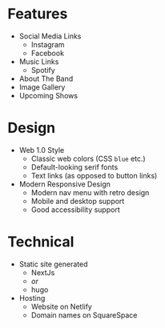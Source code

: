 # Features
- Social Media Links
	- Instagram
	- Facebook
- Music Links
	- Spotify
- About The Band
- Image Gallery
- Upcoming Shows

# Design
- Web 1.0 Style
	- Classic web colors (CSS `blue` etc.)
	- Default-looking serif fonts
	- Text links (as opposed to button links)
- Modern Responsive Design
	- Modern nav menu with retro design
	- Mobile and desktop support
	- Good accessibility support

# Technical
- Static site generated
	- NextJs
	- *or*
	- hugo
- Hosting
	- Website on Netlify
	- Domain names on SquareSpace